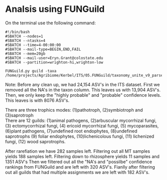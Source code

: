 # Analsis using FUNGuild

On the terminal use the following command:  
```
#!/bin/bash
#SBATCH --nodes=1
#SBATCH --ntasks=4
#SBATCH --time=4-00:00:00
#SBATCH --mail-type=BEGIN,END,FAIL
#SBATCH --mem=20gb
#SBATCH --mail-user=Eryn.Grant@colostate.edu
#SBATCH --partition=wrighton-hi,wrighton-low

FUNGuild.py guild -taxa /home/projects/Agribiome/Kerbel/ITS/05.FUNGuild/taxonomy_unite_v9_parsed.txt
```
Note: Before any clean up, we had 24,154 ASV's in the ITS dataset.
First we removed all the NA's in the taxon column. This leaves us with 13,904 ASV's.  
Then, we only keep the "highly probable" and "probable" confidence levels. This leaves is with 8076 ASV's.

There are three trophics modes: (1)pathotroph, (2)symbiotroph and (3)saprotroph  
There are 12 guilds: (1)animal pathogens, (2)arbuscular mycorrhizal fungi, (3) ectomycorrhizal fungi, (4) ericoid mycorrhizal fungi, (5) mycoparasites, (6)plant pathogens, (7)undefined root endophytes, (8)undefined saprotrophs (9) foliar endophytes, (10)lichenicolous fungi, (11) lichenized fungi, (12) wood saprotrophs.



After rarefiation we have 282 samples left.
Filtering out all MT samples yields 188 samples left.
Filtering down to rhizosphere yields 11 samples and 1351 ASV's
Then we filtered out all the "NA's and "possilbe" confidence rankings from FUNGuild and are left with 320 ASV's.
Fianlly after filtering out all guilds that had multiple assignments we are left with 182 ASV's.


